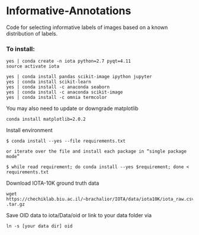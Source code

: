 

# Informative-Annotations

Code for selecting informative labels of images based on a known distribution of labels.

### To install:
```
yes | conda create -n iota python=2.7 pyqt=4.11
source activate iota
```
```
yes | conda install pandas scikit-image ipython jupyter
yes | conda install scikit-learn
yes | conda install -c anaconda seaborn
yes | conda install -c anaconda scikit-image
yes | conda install -c omnia termcolor 
```

You may also need to update or downgrade matplotlib
```
conda install matplotlib=2.0.2

```

Install environment 
```
$ conda install --yes --file requirements.txt

or iterate over the file and install each package in “single package mode”

$ while read requirement; do conda install --yes $requirement; done < 
requirements.txt

```

Download IOTA-10K ground truth data 
```
wget https://chechiklab.biu.ac.il/~brachalior/IOTA/data/iota10K/iota_raw.csv
.tar.gz

```

Save OID data to iota/Data/oid or link to your data folder via 
```
ln -s [your data dir] oid

``` 
